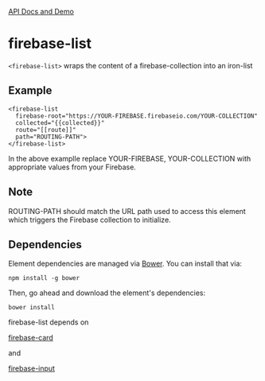 [API Docs and Demo](http://hekahouse.github.io/firebase-list/)

# firebase-list

`<firebase-list>` wraps the content of a firebase-collection into an iron-list

## Example

    <firebase-list
      firebase-root="https://YOUR-FIREBASE.firebaseio.com/YOUR-COLLECTION"
      collected="{{collected}}"
      route="[[route]]"
      path="ROUTING-PATH">
    </firebase-list>

In the above examplle replace YOUR-FIREBASE, YOUR-COLLECTION with appropriate values from your Firebase.

## Note

ROUTING-PATH should match the URL path used to access this element which triggers the Firebase collection to initialize.

## Dependencies

Element dependencies are managed via [Bower](http://bower.io/). You can
install that via:

    npm install -g bower

Then, go ahead and download the element's dependencies:

    bower install

firebase-list depends on

[firebase-card](https://github.com/HekaHouse/firebase-card)

and

[firebase-input](https://github.com/HekaHouse/firebase-input)
